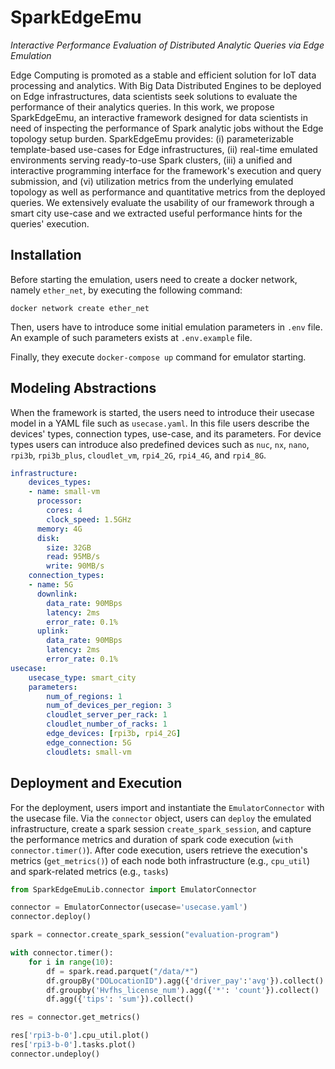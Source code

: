 # SparkEdgeEmu
*Interactive Performance Evaluation of Distributed Analytic Queries via Edge Emulation*

Edge Computing is promoted as a stable and efficient solution for IoT data processing and analytics. 
With Big Data Distributed Engines to be deployed on Edge infrastructures, data scientists seek solutions to evaluate the performance of their analytics queries. 
In this work, we propose SparkEdgeEmu, an interactive framework designed for data scientists in need of inspecting the performance of Spark analytic jobs without the Edge topology setup burden. 
SparkEdgeEmu provides: (i) parameterizable template-based use-cases for Edge infrastructures, (ii) real-time emulated environments serving ready-to-use Spark clusters, 
(iii) a unified and interactive programming interface for the framework's execution and query submission, and (vi) utilization metrics from the underlying emulated topology as well as performance and quantitative metrics from the deployed queries. We extensively evaluate the usability of our framework through a smart city use-case and we extracted useful performance hints for the queries' execution.


## Installation

Before starting the emulation, users need to create a docker network, namely `ether_net`, by executing the following command:

```shell script
docker network create ether_net
```

Then, users have to introduce some initial emulation parameters in `.env` file. An example of such parameters exists at `.env.example` file.

Finally, they execute `docker-compose up` command for emulator starting.

## Modeling Abstractions

When the framework is started, the users need to introduce their usecase model in a YAML file such as `usecase.yaml`.
In this file users describe the devices' types, connection types, use-case, and its parameters. 
For device types users can introduce also predefined devices such as `nuc`, `nx`, `nano`, `rpi3b`, `rpi3b_plus`, 
`cloudlet_vm`,  `rpi4_2G`, `rpi4_4G`, and `rpi4_8G`. 

```yaml
infrastructure:
    devices_types:
    - name: small-vm
      processor:
        cores: 4
        clock_speed: 1.5GHz
      memory: 4G
      disk:
        size: 32GB
        read: 95MB/s
        write: 90MB/s
    connection_types:
    - name: 5G
      downlink:
        data_rate: 90MBps
        latency: 2ms
        error_rate: 0.1%
      uplink: 
        data_rate: 90MBps
        latency: 2ms
        error_rate: 0.1%
usecase:
    usecase_type: smart_city
    parameters:
        num_of_regions: 1
        num_of_devices_per_region: 3
        cloudlet_server_per_rack: 1
        cloudlet_number_of_racks: 1
        edge_devices: [rpi3b, rpi4_2G]
        edge_connection: 5G
        cloudlets: small-vm

``` 

## Deployment and Execution

For the deployment, users import and instantiate the `EmulatorConnector` with the usecase file. 
Via the `connector` object, users can `deploy` the emulated infrastructure, create a spark session `create_spark_session`, 
and capture the performance metrics and duration of spark code execution (`with connector.timer()`).
After code execution, users retrieve the execution's metrics (`get_metrics()`) of each node both infrastructure (e.g., `cpu_util`) and spark-related metrics (e.g., `tasks`)

```python
from SparkEdgeEmuLib.connector import EmulatorConnector

connector = EmulatorConnector(usecase='usecase.yaml')
connector.deploy()

spark = connector.create_spark_session("evaluation-program")

with connector.timer():
    for i in range(10):
        df = spark.read.parquet("/data/*")
        df.groupBy("DOLocationID").agg({'driver_pay':'avg'}).collect()
        df.groupby('Hvfhs_license_num').agg({'*': 'count'}).collect()
        df.agg({'tips': 'sum'}).collect()

res = connector.get_metrics()

res['rpi3-b-0'].cpu_util.plot()
res['rpi3-b-0'].tasks.plot()
connector.undeploy()
```

